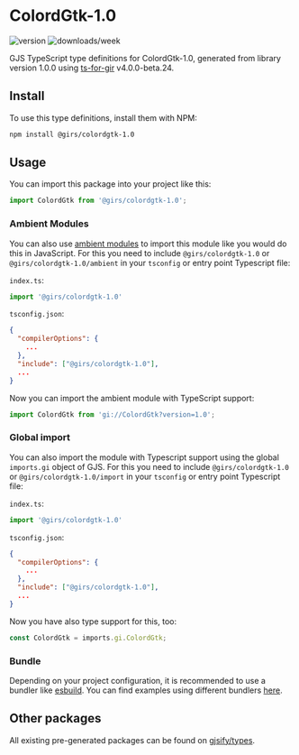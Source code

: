 
# ColordGtk-1.0

![version](https://img.shields.io/npm/v/@girs/colordgtk-1.0)
![downloads/week](https://img.shields.io/npm/dw/@girs/colordgtk-1.0)


GJS TypeScript type definitions for ColordGtk-1.0, generated from library version 1.0.0 using [ts-for-gir](https://github.com/gjsify/ts-for-gir) v4.0.0-beta.24.


## Install

To use this type definitions, install them with NPM:
```bash
npm install @girs/colordgtk-1.0
```

## Usage

You can import this package into your project like this:
```ts
import ColordGtk from '@girs/colordgtk-1.0';
```

### Ambient Modules

You can also use [ambient modules](https://github.com/gjsify/ts-for-gir/tree/main/packages/cli#ambient-modules) to import this module like you would do this in JavaScript.
For this you need to include `@girs/colordgtk-1.0` or `@girs/colordgtk-1.0/ambient` in your `tsconfig` or entry point Typescript file:

`index.ts`:
```ts
import '@girs/colordgtk-1.0'
```

`tsconfig.json`:
```json
{
  "compilerOptions": {
    ...
  },
  "include": ["@girs/colordgtk-1.0"],
  ...
}
```

Now you can import the ambient module with TypeScript support: 

```ts
import ColordGtk from 'gi://ColordGtk?version=1.0';
```

### Global import

You can also import the module with Typescript support using the global `imports.gi` object of GJS.
For this you need to include `@girs/colordgtk-1.0` or `@girs/colordgtk-1.0/import` in your `tsconfig` or entry point Typescript file:

`index.ts`:
```ts
import '@girs/colordgtk-1.0'
```

`tsconfig.json`:
```json
{
  "compilerOptions": {
    ...
  },
  "include": ["@girs/colordgtk-1.0"],
  ...
}
```

Now you have also type support for this, too:

```ts
const ColordGtk = imports.gi.ColordGtk;
```

### Bundle

Depending on your project configuration, it is recommended to use a bundler like [esbuild](https://esbuild.github.io/). You can find examples using different bundlers [here](https://github.com/gjsify/ts-for-gir/tree/main/examples).

## Other packages

All existing pre-generated packages can be found on [gjsify/types](https://github.com/gjsify/types).

